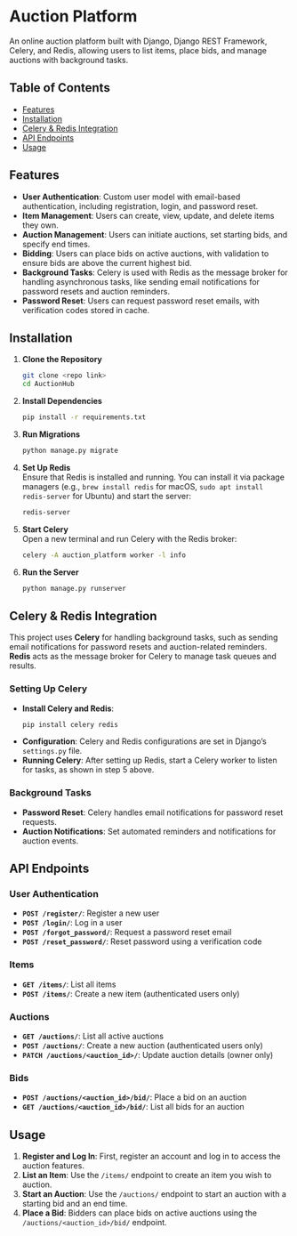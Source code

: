 # Auction Platform

An online auction platform built with Django, Django REST Framework, Celery, and Redis, allowing users to list items, place bids, and manage auctions with background tasks.

## Table of Contents

- [Features](#features)
- [Installation](#installation)
- [Celery & Redis Integration](#celery--redis-integration)
- [API Endpoints](#api-endpoints)
- [Usage](#usage)


## Features

- **User Authentication**: Custom user model with email-based authentication, including registration, login, and password reset.
- **Item Management**: Users can create, view, update, and delete items they own.
- **Auction Management**: Users can initiate auctions, set starting bids, and specify end times.
- **Bidding**: Users can place bids on active auctions, with validation to ensure bids are above the current highest bid.
- **Background Tasks**: Celery is used with Redis as the message broker for handling asynchronous tasks, like sending email notifications for password resets and auction reminders.
- **Password Reset**: Users can request password reset emails, with verification codes stored in cache.

## Installation

1. **Clone the Repository**
    ```bash
    git clone <repo link>
    cd AuctionHub
    ```

2. **Install Dependencies**
    ```bash
    pip install -r requirements.txt
    ```

3. **Run Migrations**
    ```bash
    python manage.py migrate
    ```

4. **Set Up Redis**  
   Ensure that Redis is installed and running. You can install it via package managers (e.g., `brew install redis` for macOS, `sudo apt install redis-server` for Ubuntu) and start the server:
    ```bash
    redis-server
    ```

5. **Start Celery**  
   Open a new terminal and run Celery with the Redis broker:
    ```bash
    celery -A auction_platform worker -l info
    ```

6. **Run the Server**
    ```bash
    python manage.py runserver
    ```

## Celery & Redis Integration

This project uses **Celery** for handling background tasks, such as sending email notifications for password resets and auction-related reminders. **Redis** acts as the message broker for Celery to manage task queues and results.

### Setting Up Celery
- **Install Celery and Redis**:
    ```bash
    pip install celery redis
    ```
- **Configuration**: Celery and Redis configurations are set in Django’s `settings.py` file. 
- **Running Celery**: After setting up Redis, start a Celery worker to listen for tasks, as shown in step 5 above.

### Background Tasks
- **Password Reset**: Celery handles email notifications for password reset requests.
- **Auction Notifications**: Set automated reminders and notifications for auction events.

## API Endpoints

### User Authentication
- **`POST /register/`**: Register a new user
- **`POST /login/`**: Log in a user
- **`POST /forgot_password/`**: Request a password reset email
- **`POST /reset_password/`**: Reset password using a verification code

### Items
- **`GET /items/`**: List all items
- **`POST /items/`**: Create a new item (authenticated users only)

### Auctions
- **`GET /auctions/`**: List all active auctions
- **`POST /auctions/`**: Create a new auction (authenticated users only)
- **`PATCH /auctions/<auction_id>/`**: Update auction details (owner only)

### Bids
- **`POST /auctions/<auction_id>/bid/`**: Place a bid on an auction
- **`GET /auctions/<auction_id>/bid/`**: List all bids for an auction

## Usage

1. **Register and Log In**: First, register an account and log in to access the auction features.
2. **List an Item**: Use the `/items/` endpoint to create an item you wish to auction.
3. **Start an Auction**: Use the `/auctions/` endpoint to start an auction with a starting bid and an end time.
4. **Place a Bid**: Bidders can place bids on active auctions using the `/auctions/<auction_id>/bid/` endpoint.
